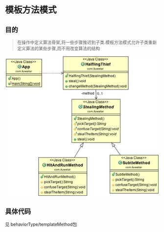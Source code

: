 # 模板方法模式

## 目的

> 在操作中定义算法骨架,将一些步骤推迟到子类.模板方法模式允许子类重新
定义算法的某些步骤,而不用改变算法的结构

![alt text](./template_method.png "Strategy")

## 具体代码

见 behaviorType/templateMethod包